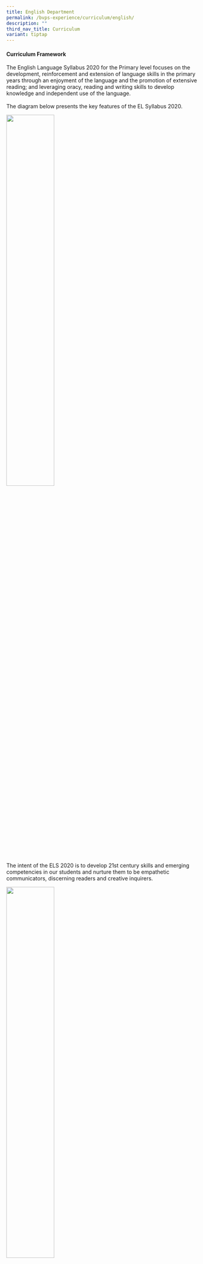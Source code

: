 ```yaml
---
title: English Department
permalink: /bvps-experience/curriculum/english/
description: ""
third_nav_title: Curriculum
variant: tiptap
---
```

<h4><strong>Curriculum Framework</strong></h4>
<p>The English Language Syllabus 2020 for the Primary level focuses on the
development, reinforcement and extension of language skills in the primary
years through an enjoyment of the language and the promotion of extensive
reading; and leveraging oracy, reading and writing skills to develop knowledge
and independent use of the language.
<br>
<br>The diagram below presents the key features of the EL Syllabus 2020.</p>
<div class="isomer-image-wrapper">
<img style="width: 50%;" height="auto" width="100%" alt="" src="/images/BVPS%20Experience/Curriculum/English%20Department/E1.png">
</div>
<p>The intent of the ELS 2020 is to develop 21st century skills and emerging
competencies in our students and nurture them to be empathetic communicators,
discerning readers and creative inquirers.</p>
<p></p>
<div class="isomer-image-wrapper">
<img style="width: 50%;" height="auto" width="100%" alt="" src="/images/BVPS Experience/Curriculum/English Department/Engaged_21st_Century_EL_LEarner.jpg">
</div>
<div class="isomer-image-wrapper">
<img style="width: 50%;" height="auto" width="100%" alt="" src="/images/BVPS%20Experience/Curriculum/English%20Department/3boxes.png">
</div>
<h4><strong>KEY EL Programmes in BVPS</strong></h4>
<h5><strong>Speaking @ BVPS</strong></h5>
<p>Oracy lessons are crucial to foster effective communication skills. Through
structured activities and discussions, students learn to articulate thoughts,
listen actively, and engage in meaningful dialogues. These skills extend
beyond classrooms, preparing students for success in diverse real-world
scenarios, developing them as empathetic communicators.</p>
<p><strong><em>ACTION!</em> Drama in the Curriculum</strong>&nbsp;
<br>Drama is incorporated into the EL curriculum to teach oracy in BVPS. Students
take on the role of different characters and learn critical inventive thinking
skills such as articulating their thoughts clearly, looking at situations
from different perspectives and formulating decisions. Additionally, their
command of the language and social emotional learning are further enhanced
through the use of thinking routines. In our school, we explore various
platforms to provide opportunities for our students to hone their drama
skills.</p>
<div class="isomer-image-wrapper">
<img style="width:300px" height="auto" width="100%" src="/images/BVPS%20Experience/Curriculum/English%20Department/picture3.jpg">
</div>
<p><strong>News and Views</strong> 
<br>News and Views is one such platform in which our P5 and P6 classes showcase
their talents through live drama and video performances. Through these
performances, the classes will also be incorporating the learning of values
and skills that will help them to be self-directed learners, confident
leaders and caring citizens. To see more of our young stars in action,
<a href="https://www.bukitviewpri.moe.edu.sg/highlights/" rel="noopener noreferrer nofollow" target="_blank">click here</a>
</p>
<div class="isomer-image-wrapper">
<img style="width: 100%" height="auto" width="100%" alt="" src="/images/BVPS%20Experience/Curriculum/English%20Department/picture5.jpg">
</div>
<p><strong>Digital Storytelling</strong> 
<br>As part of our ongoing efforts to help our students acquire and develop
oral communication skills; accurate pronunciation, appropriate intonation,
read expressively and speak with confidence, our P1 to P3 students use
a novel digital story book platform, Moo-O, that allows them to be the
characters of the story they are reading. Students can record a video of
them in action and the video clip can be easily shared with their teachers,
classmates, friends and families. Not only does this help our students
to have an interactive learning experience, they get to have fun reading,
acting and performing as well.</p>
<div class="isomer-image-wrapper">
<img style="width: 100%" height="auto" width="100%" alt="" src="/images/BVPS%20Experience/Curriculum/English%20Department/E9.png">
</div>
<h5><strong>Reading @ BVPS</strong></h5>
<p>In order to instil the love for reading and encourage reading widely,
here at Bukit View, we have a range of activities to keep our students
engaged. Our reading programme strives to foster a passion for reading
by immersing students in captivating literary journeys through diverse
text selections which prompts the exploration of worlds and perspectives
as a discerning reader. Through interactive activities inspired by books,
students embark on exciting real-life adventures, forging a profound connection
with literature and igniting a lifelong love for reading.</p>
<p><strong><em>DEAR BVPS</em></strong> 
<br>DEAR BVPS or Drop Everything and Read is a pre-assembly activity done
every morning before the start of morning assembly where students will
read their English or Mother Tongue storybooks while waiting for school
to start at 7.30 a.m. DEAR empowers students with daily moments of immersive
reading which not only enhances literacy skills, expands vocabulary, and
nurtures imagination, but also cultivates a lifelong love for reading,
improves focus, and provides a valuable escape into different worlds.</p>
<table>
<tbody>
<tr>
<th rowspan="1" colspan="1">
<p></p>
</th>
<th rowspan="1" colspan="1">
<p></p>
</th>
</tr>
<tr>
<td rowspan="1" colspan="1">
<div class="isomer-image-wrapper">
<img style="width:700px" height="auto" width="100%" src="/images/BVPS%20Experience/Curriculum/English%20Department/E6.png">
</div>
</td>
<td rowspan="1" colspan="1">
<div class="isomer-image-wrapper">
<img style="width:700px" height="auto" width="100%" src="/images/BVPS%20Experience/Curriculum/English%20Department/picture14.jpg">
</div>
</td>
</tr>
</tbody>
</table>
<p><strong>Read for Books at BVPS</strong> 
<br>Read for Books at BVPS is a charity book drive organised by National Library
Board (NLB) National Reading Movement, aimed at celebrating and sharing
the joy, and gift of reading with the less privileged. Our BVPS family
has been a part of this worthy cause since 2017. Participating in this
charity book drive imbues the act of reading with purpose. It connects
our students’ passion for literature with a sense of community and empathy,
creating a fulfilling and meaningful reading experience that contributes
to a greater good.</p>
<div class="isomer-image-wrapper">
<img style="width: 100%" height="auto" width="100%" alt="" src="/images/BVPS%20Experience/Curriculum/English%20Department/picture15.jpg">
</div>
<p><strong>Recess Storytelling Time</strong> 
<br>Every term, our P4 to P6 English Monitors take turns to conduct storytelling
sessions during recess to bring the stories to life for their schoolmates.
The sessions give them a chance to express themselves creatively and confidently
and allow their friends to experience an exciting life through the world
of books. Apart from the student storytellers, our School Leaders and teachers
also take on active roles as our Mystery Storytellers which never fail
to leave our students in awe and excited to read the book!</p>
<div class="isomer-image-wrapper">
<img style="width: 100%" height="auto" width="100%" alt="" src="/images/picture16.jpg">
</div>
<p><strong>Morning Reading Programme</strong> 
<br>Our Morning Reading programme, conducted from Monday to Thursday mornings
from 7.15 a.m. to 7.30 a.m., aims to guide and support a selected group
of P1 and P2 students to be confident readers. Our young readers, who are
paired with their P4 and P6 tutors, enjoy a variety of fun and interactive
activities during the sessions to help build their reading skills and language
proficiency.</p>
<div class="isomer-image-wrapper">
<img style="width: 100%" height="auto" width="100%" alt="" src="/images/BVPS%20Experience/Curriculum/English%20Department/picture9.jpg">
</div>
<p></p>
<p><strong>Extensive Reading</strong> 
<br>To promote extensive reading in English Language (EL), our students subscribe
to newspapers that are used by our teachers as additional reading resources
during lessons to build on their language skills and general knowledge.
Our P3 and P4 students subscribe to the Little Red Dot, while our P5 and
P6 students subscribe to What’s Up. By incorporating these publications
in class, we hope to not only enhance students’ awareness of current issues,
but to also nurture discerning readers who can make informed decisions
and engage with the world around them.</p>
<p></p>
<h5><strong>Writing @ BVPS</strong></h5>
<p>In Bukit View, we provide students with interesting, shared experiences
that will provide them with the content to engage in rich discussions before
embarking on the writing process. These experiences serve as a practical
context for students to apply acquired language skills to effectively use
vocabulary, structure, and style to convey their thoughts in writing.</p>
<div class="isomer-image-wrapper">
<img style="width: 100%" height="auto" width="100%" alt="" src="/images/BVPS%20Experience/Curriculum/English%20Department/picture17.jpg">
</div>
<p>
<br><strong>Budding Writers Project</strong> 
<br>To encourage our young writers to keep their writing passion burning,
we compile exemplary pieces of writing to give our students the opportunity
to analyse and deconstruct well-crafted pieces of work. By gaining insights
into effective writing techniques of their peers, such as structure, tone,
and language use, our students are able to expand their writing repertoire
as they evaluate and adapt these techniques to their own writing, producing
higher-quality compositions they are proud of.</p>
<p></p>
<h5><strong>Nurturing Diverse Learners</strong></h5>
<p><strong><em>Talent Development in English - BV ACEs</em></strong> 
<br>Our Bukit View Accomplished Communicators of English (BV ACEs) Programme
aims to develop in students the proficiency to generate, analyse, organise,
and express ideas coherently, creatively and critically with discernment.
Our selected P4 and P5 students will acquire skills and techniques that
will enable them to produce a variety of texts for different purposes,
audiences, contexts and cultures, and develop positive dispositions which
will enable them to engage effectively and confidently when communicating
and collaborating with others.</p>
<div class="isomer-image-wrapper">
<img style="width: 100%" height="auto" width="100%" alt="" src="/images/BVPS%20Experience/Curriculum/English%20Department/picture18.jpg">
</div>
<p></p>
<h5><strong>Literacy Support Programmes</strong></h5>
<p>Our Literacy Support Programmes, namely the Learning Support Programme
for English (LSP), the School-based Dyslexia Remediation (SDR) programme,
Reading Remediation Programme (RRP), as well as our after-school Remediation
Programme aim to provide targeted intervention that addresses specific
learning gaps or challenges faced by our students. Conducted in small groups,
we hope to provide personalised instruction and support that will equip
our students with the necessary skills and strategies to build their confidence
in their academic abilities.</p>
<h5><strong>Competitions Platforms in English</strong></h5>
<p>Competitions offer a dynamic platform to hone students' language skills
as the competitive setting sharpens their critical thinking and encourages
them to refine their grammar, vocabulary, and articulation which nurtures
growth in the students’ English language proficiency. Thus, here at Bukit
View, we provide students with the opportunity to hone their skills and
unleash their creativity through various competition platforms for the
different language skills.</p>
<p><strong>Moo-O</strong> 
<br>In 2023, three of our Primary 3 students took part in the Moo-O Awards
2023 and won the Bronze Award. Click on the image below to watch the Moo-O
video.</p>
<p></p>
<p><strong>SOTA Creative Writing Competition</strong> 
<br>Our student, Jayatra Panda (6 Care), emerged as one of the top 50 finalists
for this year’s competition. Check out his entry below:</p>
<div class="isomer-image-wrapper">
<img style="width: 100%" height="auto" width="100%" alt="" src="/images/BVPS%20Experience/Curriculum/English%20Department/picture13.jpg">
</div>
<p><a href="/files/sota-p6-jayatra%20panda-bvps.pdf" rel="noopener noreferrer nofollow" target="_blank">Jayatra's Creative Writing</a>
</p>
<p><strong>The Young Playwrights Present</strong> 
<br>To express his passion for writing and performing, our student, Nur Ezra
(5 Integrity), worked on a 3-minute monologue and performed it as a staged
performance. His performance was shortlisted in this year’s showcase.</p>
<div class="iframe-wrapper">
<iframe height="385" width="684" allowfullscreen="true" frameborder="0" src="https://www.youtube.com/embed/Hny_ToiBNNI?list=PLRGFo1hZVPDkDAxKaGHaLpGVbrHle9gC4"></iframe>
</div>
<p></p>